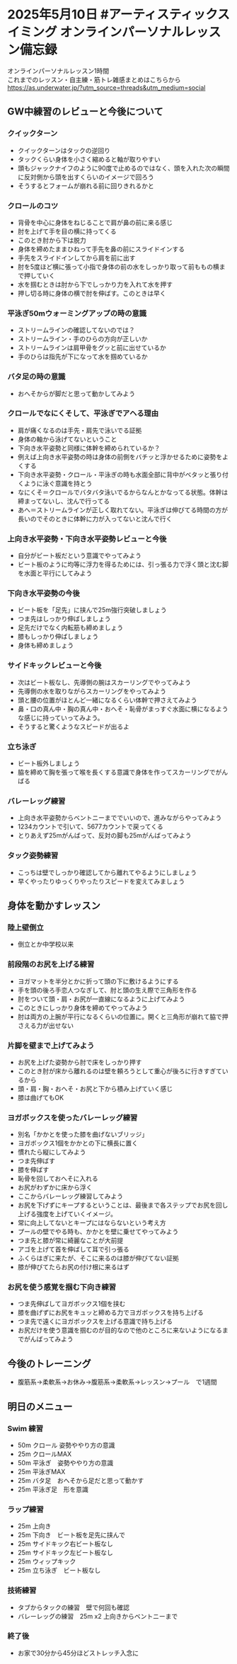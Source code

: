 # 2025年5月10日 #アーティスティックスイミング オンラインパーソナルレッスン備忘録
オンラインパーソナルレッスン1時間  
これまでのレッスン・自主練・筋トレ雑感まとめはこちらから  
https://as.underwater.jp/?utm_source=threads&utm_medium=social  
## GW中練習のレビューと今後について
### クイックターン
- クイックターンはタックの逆回り
- タックくらい身体を小さく縮めると軸が取りやすい
- 頭もジャックナイフのように90度で止めるのではなく、頭を入れた次の瞬間に反対側から頭を出すくらいのイメージで回ろう
- そうするとフォームが崩れる前に回りきれるかと
### クロールのコツ
- 背骨を中心に身体をねじることで肩が鼻の前に来る感じ
- 肘を上げて手を目の横に持ってくる
- このとき肘から下は脱力
- 身体を締めたままひねって手先を鼻の前にスライドインする
- 手先をスライドインしてから肩を前に出す
- 肘を5度ほど横に張って小指で身体の前の水をしっかり取って前ももの横まで押していく
- 水を掴むときは肘から下でしっかり力を入れて水を押す
- 押し切る時に身体の横で肘を伸ばす。このときは早く
### 平泳ぎ50mウォーミングアップの時の意識
- ストリームラインの確認してないのでは？
- ストリームライン・手のひらの方向が正しいか
- ストリームラインは肩甲骨をグッと前に出せているか
- 手のひらは指先が下になって水を掴めているか
### バタ足の時の意識
- おへそからが脚だと思って動かしてみよう
### クロールでなにくそして、平泳ぎでアヘる理由
- 肩が痛くなるのは手先・肩先で泳いでる証拠
- 身体の軸から泳げてないということ
- 下向き水平姿勢と同様に体幹を締められているか？
- 例えば上向き水平姿勢の時は身体の前側をバチッと浮かせるために姿勢をよくする
- 下向き水平姿勢・クロール・平泳ぎの時も水面全部に背中がベタッと張り付くように泳ぐ意識を持とう
- なにくそ＝クロールでバタバタ泳いでるからなんとかなってる状態。体幹は締まってないし、沈んで行ってる
- あへ＝ストリームラインが正しく取れてない。平泳ぎは伸びてる時間の方が長いのでそのときに体幹に力が入ってないと沈んで行く
### 上向き水平姿勢・下向き水平姿勢レビューと今後
- 自分がビート板だという意識でやってみよう
- ビート板のように均等に浮力を得るためには、引っ張る力で浮く頭と沈む脚を水面と平行にしてみよう
### 下向き水平姿勢の今後
- ビート板を「足先」に挟んで25m強行突破しましょう
- つま先はしっかり伸ばしましょう
- 足先だけでなく内転筋も締めましょう
- 膝もしっかり伸ばしましょう
- 身体も締めましょう
### サイドキックレビューと今後
- 次はビート板なし、先導側の腕はスカーリングでやってみよう
- 先導側の水を取りながらスカーリングをやってみよう
- 頭と腰の位置がほとんど一緒になるくらい体幹で押さえてみよう
- 鼻・口の真ん中・胸の真ん中・おへそ・恥骨がまっすぐ水面に横になるような感じに持っていってみよう。
- そうすると驚くようなスピードが出るよ
### 立ち泳ぎ
- ビート板外しましょう
- 脇を締めて胸を張って喉を長くする意識で身体を作ってスカーリングでがんばる
### バレーレッグ練習
- 上向き水平姿勢からベントニーまででいいので、進みながらやってみよう
- 1234カウントで引いて、5677カウントで戻ってくる
- とりあえず25mがんばって、反対の脚も25mがんばってみよう
### タック姿勢練習
- こっちは壁でしっかり確認してから離れてやるようにしましょう
- 早くやったりゆっくりやったりスピードを変えてみましょう
## 身体を動かすレッスン
### 陸上壁倒立
- 倒立とか中学校以来
### 前段階のお尻を上げる練習
- ヨガマットを半分とかに折って頭の下に敷けるようにする
- 手を頭の後ろ手恋人つなぎして、肘と頭の生え際で三角形を作る
- 肘をついて頭・肩・お尻が一直線になるように上げてみよう
- このときにしっかり身体を締めてやってみよう
- 肘は両方の上腕が平行になるくらいの位置に。開くと三角形が崩れて脇で押さえる力が出せない
### 片脚を壁まで上げてみよう
- お尻を上げた姿勢から肘で床をしっかり押す
- このとき肘が床から離れるのは壁を頼ろうとして重心が後ろに行きすぎているから
- 頭・肩・胸・おへそ・お尻と下から積み上げていく感じ
- 膝は曲げてもOK
### ヨガボックスを使ったバレーレッグ練習
- 別名「かかとを使った膝を曲げないブリッジ」
- ヨガボックス1個をかかとの下に横長に置く
- 慣れたら縦にしてみよう
- つま先伸ばす
- 膝を伸ばす
- 恥骨を回しておへそに入れる
- お尻がわずかに床から浮く
- ここからバレーレッグ練習してみよう
- お尻を下げずにキープするということは、最後まで各ステップでお尻を回し上げる強度を上げていくイメージ。
- 常に向上してないとキープにはならないという考え方
- プールの壁でやる時も、かかとを壁に乗せてやってみよう
- つま先と膝が常に綺麗なことが大前提
- アゴを上げて首を伸ばして耳で引っ張る
- ふくらはぎに来たが、そこに来るのは膝が伸びてない証拠
- 膝が伸びてたらお尻の付け根に来るはず
### お尻を使う感覚を掴む下向き練習
- つま先伸ばしてヨガボックス1個を挟む
- 膝を曲げずにお尻をキュッと締める力でヨガボックスを持ち上げる
- つま先で遠くにヨガボックスを上げる意識で持ち上げる
- お尻だけを使う意識を掴むのが目的なので他のところに来ないようになるまでがんばってみよう
## 今後のトレーニング
- 腹筋系→柔軟系→お休み→腹筋系→柔軟系→レッスン→プール　で1週間
## 明日のメニュー
### Swim 練習
- 50m クロール 姿勢ややり方の意識
- 25m クロールMAX
- 50m 平泳ぎ　姿勢ややり方の意識
- 25m 平泳ぎMAX
- 25m バタ足　おへそから足だと思って動かす
- 25m 平泳ぎ足　形を意識
### ラップ練習
- 25m 上向き
- 25m 下向き　ビート板を足先に挟んで
- 25m サイドキック右ビート板なし
- 25m サイドキック左ビート板なし
- 25m ウィップキック
- 25m 立ち泳ぎ　ビート板なし
### 技術練習
- タブからタックの練習　壁で何回も確認
- バレーレッグの練習　25m x2 上向きからベントニーまで
### 終了後
- お家で30分から45分ほどストレッチ入念に